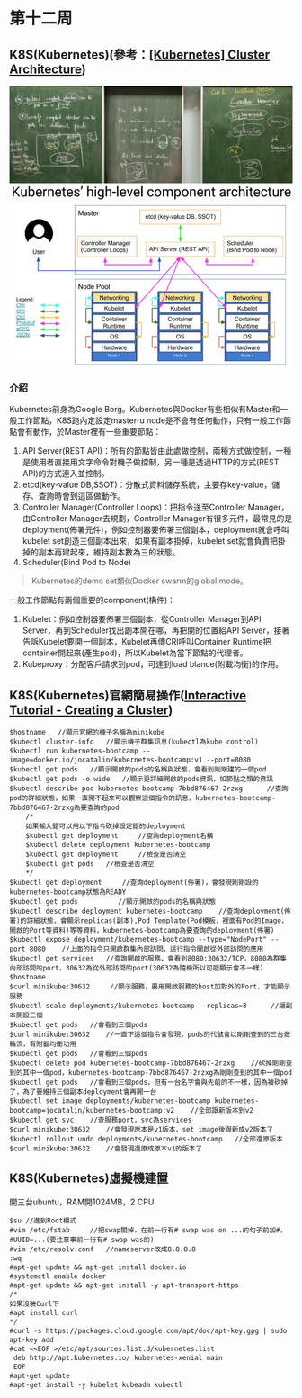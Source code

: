 # 第十二周
## K8S(Kubernetes)(參考：[[Kubernetes] Cluster Architecture](https://godleon.github.io/blog/Kubernetes/k8s-CoreConcept-Cluster-Architecture/))
![image](a.png)       
![image](b.png)       
### 介紹
Kubernetes前身為Google Borg。Kubernetes與Docker有些相似有Master和一般工作節點，K8S跑內定設定masterru node是不會有任何動作，只有一般工作節點會有動作，於Master裡有一些重要節點：         
1. API Server(REST API)：所有的節點皆由此處做控制，兩種方式做控制，一種是使用者直接用文字命令對機子做控制，另一種是透過HTTP的方式(REST API)的方式連入並控制。      
2. etcd(key-value DB,SSOT)：分散式資料儲存系統，主要存key-value，儲存、查詢時會到這區做動作。      
3. Controller Manager(Controller Loops)：把指令送至Controller Manager，由Controller Manager去規劃，Controller Manager有很多元件，最常見的是deployment(佈署元件)，例如控制器要佈署三個副本，deployment就會呼叫kubelet set創造三個副本出來，如果有副本掛掉，kubelet set就會負責把掛掉的副本再建起來，維持副本數為三的狀態。     
4. Scheduler(Bind Pod to Node)      
> Kubernetes的demo set類似Docker swarm的global mode。   

一般工作節點有兩個重要的component(構件)：
1. Kubelet：例如控制器要佈署三個副本，從Controller Manager到API Server，再到Scheduler找出副本開在哪，再把開的位置給API Server，接著告訴Kubelet要開一個副本，Kubelet再傳CRI呼叫Container Runtime把container開起來(產生pod)，所以Kubelet為當下節點的代理者。
2. Kubeproxy：分配客戶請求到pod，可達到load blance(附載均衡)的作用。  
      
## K8S(Kubernetes)官網簡易操作([Interactive Tutorial - Creating a Cluster](https://kubernetes.io/docs/tutorials/kubernetes-basics/create-cluster/cluster-interactive/))   
```
$hostname   //顯示官網的機子名稱為minikube
$kubectl cluster-info   //顯示機子群集訊息(kubectl為kube control)
$kubectl run kubernetes-bootcamp --image=docker.io/jocatalin/kubernetes-bootcamp:v1 --port=8080
$kubectl get pods   //顯示開啟的pods的名稱與狀態，會看到剛剛建的一個pod
$kubectl get pods -o wide   //顯示更詳細開啟的pods資訊，如節點之類的資訊
$kubectl describe pod kubernetes-bootcamp-7bbd876467-2rzxg      //查詢pod的詳細狀態，如果一直開不起來可以觀察這個指令的訊息，kubernetes-bootcamp-7bbd876467-2rzxg為要查詢的pod
    /*
    如果輸入錯可以用以下指令砍掉設定錯的deployment
    $kubectl get deployment     //查詢deployment名稱
    $kubectl delete deployment kubernetes-bootcamp
    $kubectl get deployment     //檢查是否清空
    $kubectl get pods   //檢查是否清空
    */
$kubectl get deployment     //查詢deployment(佈署)，會發現剛剛設的 kubernetes-bootcamp狀態為READY
$kubectl get pods          //顯示開啟的pods的名稱與狀態
$kubectl describe deployment kubernetes-bootcamp    //查詢deployment(佈署)的詳細狀態，會顯示replicas(副本),Pod Template(Pod模板，裡面有Pod的Image，開啟的Port等資料)等等資料，kubernetes-bootcamp為要查詢的deployment(佈署)
$kubectl expose deployment/kubernetes-bootcamp --type="NodePort" --port 8080    //上面的指令只開啟群集內部訪問，這行指令開啟從外部訪問的應用
$kubectl get services   //查詢開啟的服務，會看到8080:30632/TCP，8080為群集內部訪問的port，30632為從外部訪問的port(30632為隨機所以可能顯示會不一樣)
$hostname
$curl minikube:30632     //顯示服務，要用開啟服務的host加對外的Port，才能顯示服務
$kubectl scale deployments/kubernetes-bootcamp --replicas=3      //讓副本開設三個
$kubectl get pods   //會看到三個pods
$curl minikube:30632    //一直下這個指令會發現，pods的代號會以剛剛查到的三台做輪流，有附載均衡功用
$kubectl get pods   //會看到三個pods
$kubectl delete pod kubernetes-bootcamp-7bbd876467-2rzxg    //砍掉剛剛查到的其中一個pod，kubernetes-bootcamp-7bbd876467-2rzxg為剛剛查到的其中一個pod
$kubectl get pods   //會看到三個pods，但有一台名字會與先前的不一樣，因為被砍掉了，為了要維持三個副本deployment會再開一台
$kubectl set image deployments/kubernetes-bootcamp kubernetes-bootcamp=jocatalin/kubernetes-bootcamp:v2    //全部跟新版本到v2
$kubectl get svc    //查服務port，svc為services
$curl minikube:30632    //會發現原本是v1版本，set image後跟新成v2版本了
$kubectl rollout undo deployments/kubernetes-bootcamp   //全部還原版本
$curl minikube:30632    //會發現還原成原本v1的版本了
```
## K8S(Kubernetes)虛擬機建置
開三台ubuntu，RAM開1024MB，2 CPU
```
$su //進到Root模式
#vim /etc/fstab     //把swap關掉，在前一行有# swap was on ...的句子前加#，#UUID=...(要注意事前一行有# swap was的)
#vim /etc/resolv.conf   //nameserver改成8.8.8.8
:wq
#apt-get update && apt-get install docker.io
#systemctl enable docker
#apt-get update && apt-get install -y apt-transport-https
/*
如果沒裝Curl下
#apt install curl
*/
#curl -s https://packages.cloud.google.com/apt/doc/apt-key.gpg | sudo apt-key add
#cat <<EOF >/etc/apt/sources.list.d/kubernetes.list
 deb http://apt.kubernetes.io/ kubernetes-xenial main
 EOF
#apt-get update
#apt-get install -y kubelet kubeadm kubectl
```